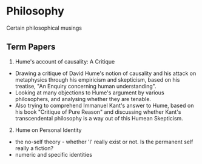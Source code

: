 # Philosophy

Certain philosophical musings

## Term Papers

1. Hume's account of causality: A Critique
- Drawing a critique of David Hume's notion of causality and his attack on metaphysics through his empiricism and skepticism, based on his treatise, "An Enquiry concerning human understanding". 
- Looking at many objections to Hume's argument by various philosophers, and analysing whether they are tenable. 
- Also trying to comprehend Immanuel Kant's answer to Hume, based on his book "Critique of Pure Reason" and discussing whether Kant's transcendental philosophy is a way out of this Humean Skepticism. 

2. Hume on Personal Identity
- the no-self theory - whether 'I' really exist or not. Is the permanent self really a fiction?
- numeric and specific identities
